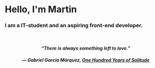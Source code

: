 # Hello, I'm Martin
### I am a IT-student and an aspiring front-end developer.
<br>

*<h4 align='center'>“There is always something left to love.”</h4>*

<h5 align='center'> ― Gabriel García Márquez, <a class="authorOrTitle" href="/work/quotes/3295655">One Hundred Years of Solitude</a></h5>
  
